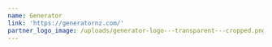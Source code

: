 ```yaml
---
name: Generator
link: 'https://generatornz.com/'
partner_logo_image: /uploads/generator-logo---transparent---cropped.png
---
```

